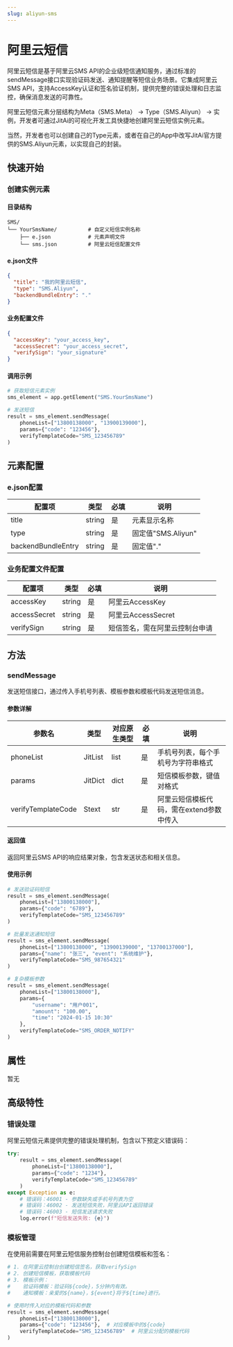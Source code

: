 ```yaml
---
slug: aliyun-sms
---
```

# 阿里云短信
阿里云短信是基于阿里云SMS API的企业级短信通知服务，通过标准的sendMessage接口实现验证码发送、通知提醒等短信业务场景。它集成阿里云SMS API，支持AccessKey认证和签名验证机制，提供完整的错误处理和日志监控，确保消息发送的可靠性。

阿里云短信元素分层结构为Meta（SMS.Meta） → Type（SMS.Aliyun） → 实例，开发者可通过JitAi的可视化开发工具快捷地创建阿里云短信实例元素。

当然，开发者也可以创建自己的Type元素，或者在自己的App中改写JitAi官方提供的SMS.Aliyun元素，以实现自己的封装。

## 快速开始 
### 创建实例元素
#### 目录结构
````text title="推荐目录结构"
SMS/
└── YourSmsName/          # 自定义短信实例名称
    ├── e.json            # 元素声明文件
    └── sms.json          # 阿里云短信配置文件
````

#### e.json文件
````json title="元素声明文件"
{
  "title": "我的阿里云短信",
  "type": "SMS.Aliyun",
  "backendBundleEntry": "."
}
````

#### 业务配置文件
````json title="sms.json配置文件"
{
  "accessKey": "your_access_key",
  "accessSecret": "your_access_secret", 
  "verifySign": "your_signature"
}
````

#### 调用示例
````python title="发送短信示例"
# 获取短信元素实例
sms_element = app.getElement("SMS.YourSmsName")

# 发送短信
result = sms_element.sendMessage(
    phoneList=["13800138000", "13900139000"],
    params={"code": "123456"},
    verifyTemplateCode="SMS_123456789"
)
````

## 元素配置
### e.json配置
| 配置项 | 类型 | 必填 | 说明 |
|--------|------|------|------|
| title | string | 是 | 元素显示名称 |
| type | string | 是 | 固定值"SMS.Aliyun" |
| backendBundleEntry | string | 是 | 固定值"." |

### 业务配置文件配置
| 配置项 | 类型 | 必填 | 说明 |
|--------|------|------|------|
| accessKey | string | 是 | 阿里云AccessKey |
| accessSecret | string | 是 | 阿里云AccessSecret |
| verifySign | string | 是 | 短信签名，需在阿里云控制台申请 |

## 方法 
### sendMessage
发送短信接口，通过传入手机号列表、模板参数和模板代码发送短信消息。

#### 参数详解
| 参数名 | 类型 | 对应原生类型 | 必填 | 说明 |
|--------|------|-------------|------|------|
| phoneList | JitList | list | 是 | 手机号列表，每个手机号为字符串格式 |
| params | JitDict | dict | 是 | 短信模板参数，键值对格式 |
| verifyTemplateCode | Stext | str | 是 | 阿里云短信模板代码，需在extend参数中传入 |

#### 返回值
返回阿里云SMS API的响应结果对象，包含发送状态和相关信息。

#### 使用示例
````python title="基础发送示例"
# 发送验证码短信
result = sms_element.sendMessage(
    phoneList=["13800138000"],
    params={"code": "6789"},
    verifyTemplateCode="SMS_123456789"
)
````

````python title="批量发送示例"
# 批量发送通知短信
result = sms_element.sendMessage(
    phoneList=["13800138000", "13900139000", "13700137000"],
    params={"name": "张三", "event": "系统维护"},
    verifyTemplateCode="SMS_987654321"
)
````

````python title="多参数模板示例"
# 复杂模板参数
result = sms_element.sendMessage(
    phoneList=["13800138000"],
    params={
        "username": "用户001",
        "amount": "100.00",
        "time": "2024-01-15 10:30"
    },
    verifyTemplateCode="SMS_ORDER_NOTIFY"
)
````

## 属性
暂无

## 高级特性
### 错误处理
阿里云短信元素提供完整的错误处理机制，包含以下预定义错误码：

````python title="错误处理示例"
try:
    result = sms_element.sendMessage(
        phoneList=["13800138000"],
        params={"code": "1234"},
        verifyTemplateCode="SMS_123456789"
    )
except Exception as e:
    # 错误码：46001 - 参数缺失或手机号列表为空
    # 错误码：46002 - 发送短信失败，阿里云API返回错误
    # 错误码：46003 - 短信发送请求失败
    log.error(f"短信发送失败: {e}")
````

### 模板管理
在使用前需要在阿里云短信服务控制台创建短信模板和签名：

````python title="模板配置说明"
# 1. 在阿里云控制台创建短信签名，获取verifySign
# 2. 创建短信模板，获取模板代码
# 3. 模板示例：
#    验证码模板：验证码${code}，5分钟内有效。
#    通知模板：亲爱的${name}，${event}将于${time}进行。

# 使用时传入对应的模板代码和参数
result = sms_element.sendMessage(
    phoneList=["13800138000"],
    params={"code": "123456"},  # 对应模板中的${code}
    verifyTemplateCode="SMS_123456789"  # 阿里云分配的模板代码
)
```` 